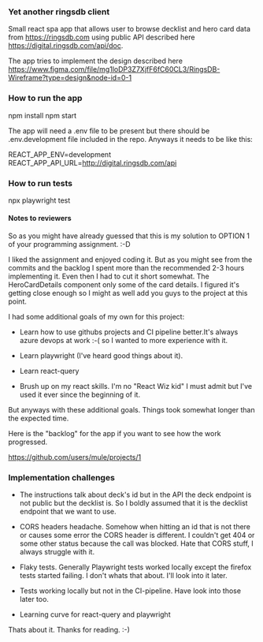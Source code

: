 ### Yet another ringsdb client

Small react spa app that allows user to browse decklist and hero card data from https://ringsdb.com using public API described here https://digital.ringsdb.com/api/doc.

The app tries to implement the design described here https://www.figma.com/file/mg1loDP3Z7XjfF6fC60CL3/RingsDB-Wireframe?type=design&node-id=0-1


### How to run the app
npm install
npm start

The app will need a .env file to be present but there should be .env.development file included in the repo. Anyways it needs to be like this:

REACT_APP_ENV=development
REACT_APP_API_URL=http://digital.ringsdb.com/api

### How to run tests

npx playwright test



#### Notes to reviewers

So as you might have already guessed that this is my solution to OPTION 1 of your programming assignment. :-D

I liked the assignment and enjoyed coding it. But as you might see from the commits and the backlog I spent more than the recommended 2-3 hours implementing it. Even then I had to cut it short somewhat. The HeroCardDetails component only some of the card details. I figured it's getting close enough so I might as well add you guys to the project at this point.

I had some additional goals of my own for this project:

- Learn how to use githubs projects and CI pipeline better.It's always azure devops at work :-( so I wanted to more experience with it.

- Learn playwright (I've heard good things about it).

- Learn react-query

- Brush up on my react skills. I'm no "React Wiz kid" I must admit but I've used it ever since the beginning of it.

But anyways with these additional goals. Things took somewhat longer than the expected time.

Here is the "backlog" for the app if you want to see how the work progressed.

https://github.com/users/mule/projects/1

### Implementation challenges

- The instructions talk about deck's id but in the API the deck endpoint is not public but the decklist is. So I boldly assumed that it is the decklist endpoint that we want to use.

- CORS headers headache. Somehow when hitting an id that is not there or causes some error the CORS header is different. I couldn't get 404 or some other status because the call was blocked. Hate that CORS stuff, I always struggle with it.

- Flaky tests. Generally Playwright tests worked locally except the firefox tests started failing. I don't whats that about. I'll look into it later. 

- Tests working locally but not in the CI-pipeline. Have look into those later too.

- Learning curve for react-query and playwright


Thats about it. Thanks for reading. :-)






